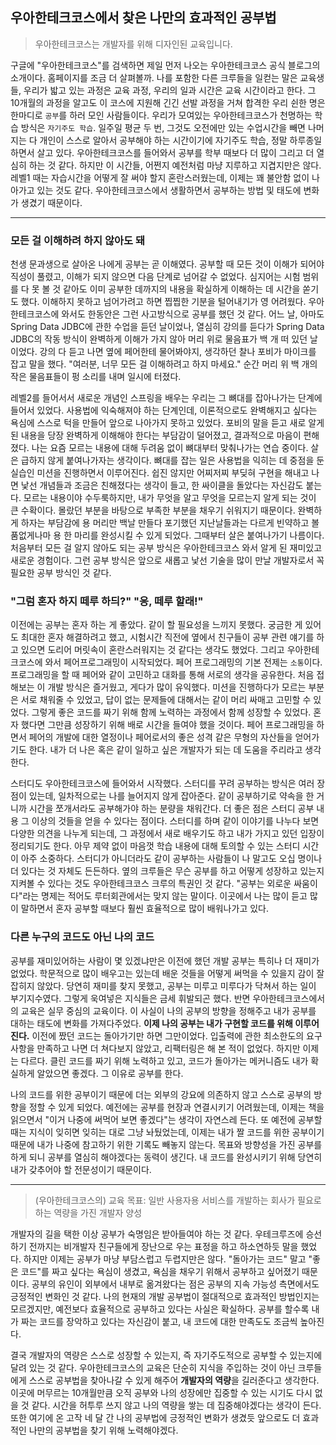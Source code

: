 ## 우아한테크코스에서 찾은 나만의 효과적인 공부법

> 우아한테크코스는 개발자를 위해 디자인된 교육입니다.

구글에 "우아한테크코스"를 검색하면 제일 먼저 나오는 우아한테크코스 공식 블로그의 소개이다. 홈페이지를 조금 더 살펴볼까. 나를 포함한 다른 크루들을 일컫는 말은 교육생들, 우리가 밟고 있는 과정은 교육 과정, 우리의 일과 시간은 교육 시간이라고 한다. 그 10개월의 과정을 알고도 이 코스에 지원해 긴긴 선발 과정을 거쳐 합격한 우리 쉰한 명은 한마디로 `공부`를 하러 모인 사람들이다. 우리가 모여있는 우아한테크코스가 천명하는 학습 방식은 `자기주도 학습`.  일주일 평균 두 번, 그것도 오전에만 있는 수업시간을 빼면 나머지는 다 개인이 스스로 알아서 공부해야 하는 시간이기에 자기주도 학습, 정말 하루종일 하면서 살고 있다. 우아한테크코스를 들어와서 공부를 학부 때보다 더 많이 그리고 더 열심히 하는 것 같다. 하지만 이 시간들, 어쩐지 예전처럼 마냥 지루하고 지겹지만은 않다. 레벨1 때는 자습시간을 어떻게 잘 써야 할지 혼란스러웠는데, 이제는 꽤 불안함 없이 나아가고 있는 것도 같다. 우아한테크코스에서 생활하면서 공부하는 방법 및 태도에 변화가 생겼기 때문이다. 

---
### 모든 걸 이해하려 하지 않아도 돼

천생 문과생으로 살아온 나에게 공부는 곧 이해였다. 공부할 때 모든 것이 이해가 되어야 직성이 풀렸고, 이해가 되지 않으면 다음 단계로 넘어갈 수 없었다. 심지어는 시험 범위를 다 못 볼 것 같아도 이미 공부한 데까지의 내용을 확실하게 이해하는 데 시간을 쏟기도 했다. 이해하지 못하고 넘어가려고 하면 찝찝한 기분을 털어내기가 영 어려웠다. 우아한테크코스에 와서도 한동안은 그런 사고방식으로 공부를 했던 것 같다. 어느 날, 아마도 Spring Data JDBC에 관한 수업을 듣던 날이었나, 열심히 강의를 듣다가 Spring Data JDBC의 작동 방식이 완벽하게 이해가 가지 않아 머리 위로 물음표가 백 개 떠 있던 날이었다. 강의 다 듣고 나면 옆에 페어한테 물어봐야지, 생각하던 찰나 포비가 마이크를 잡고 말을 했다. "여러분, 너무 모든 걸 이해하려고 하지 마세요." 순간 머리 위 백 개의 작은 물음표들이 펑 소리를 내며 일시에 터졌다.

레벨2를 들어서서 새로운 개념인 스프링을 배우는 우리는 그 뼈대를 잡아나가는 단계에 들어서 있었다. 사용법에 익숙해져야 하는 단계인데, 이론적으로도 완벽해지고 싶다는 욕심에 스스로 턱을 만들어 앞으로 나아가지 못하고 있었다. 포비의 말을 듣고 새로 알게 된 내용을 당장 완벽하게 이해해야 한다는 부담감이 덜어졌고, 결과적으로 마음이 편해졌다. 나는 요즘 모르는 내용에 대해 두려움 없이 뼈대부터 맞춰나가는 연습 중이다. 살은 급하지 않게 붙여나가자는 생각이다. 뼈대를 잡는 일은 사용법을 익히는 데 중점을 둔 실습인 미션을 진행하면서 이루어진다. 쉽진 않지만 어찌저찌 부딪혀 구현을 해내고 나면 낯선 개념들과 조금은 친해졌다는 생각이 들고, 한 싸이클을 돌았다는 자신감도 붙는다. 모르는 내용이야 수두룩하지만, 내가 무엇을 알고 무엇을 모르는지 알게 되는 것이 큰 수확이다. 몰랐던 부분을 바탕으로 부족한 부분을 채우기 쉬워지기 때문이다. 완벽하게 하자는 부담감에 용 머리만 백날 만들다 포기했던 지난날들과는 다르게 빈약하고 볼품없게나마 용 한 마리를 완성시킬 수 있게 되었다. 그때부터 살은 붙여나가기 나름이다. 처음부터 모든 걸 알지 않아도 되는 공부 방식은 우아한테크코스 와서 알게 된 재미있고 새로운 경험이다. 그런 공부 방식은 앞으로 새롭고 낯선 기술을 많이 만날 개발자로서 꼭 필요한 공부 방식인 것 같다.

### "그럼 혼자 하지 떼루 하듸?" "응, 떼루 할래!"

이전에는 공부는 혼자 하는 게 좋았다. 같이 할 필요성을 느끼지 못했다. 궁금한 게 있어도 최대한 혼자 해결하려고 했고, 시험시간 직전에 옆에서 친구들이 공부 관련 얘기를 하고 있으면 도리어 머릿속이 혼란스러워지는 것 같다는 생각도 했었다. 그리고 우아한테크코스에 와서 페어프로그래밍이 시작되었다. 페어 프로그래밍의 기본 전제는 `소통`이다. 프로그래밍을 할 때 페어와 같이 고민하고 대화를 통해 서로의 생각을 공유한다. 처음 접해보는 이 개발 방식은 즐거웠고, 게다가 많이 유익했다. 미션을 진행하다가 모르는 부분은 서로 채워줄 수 있었고, 답이 없는 문제들에 대해서는 같이 머리 싸매고 고민할 수 있었다. 그렇게 좋은 코드를 짜기 위해 함께 노력하는 과정에서 함께 성장할 수 있었다. 혼자 했다면 그만큼 성장하기 위해 배로 시간을 들여야 했을 것이다. 페어 프로그래밍을 하면서 페어의 개발에 대한 열정이나 페어로서의 좋은 성격 같은 무형의 자산들을 얻어가기도 한다. 내가 더 나은 혹은 같이 일하고 싶은 개발자가 되는 데 도움을 주리라고 생각한다.

스터디도 우아한테크코스에 들어와서 시작했다. 스터디를 꾸려 공부하는 방식은 여러 장점이 있는데, 일차적으로는 나를 늘어지지 않게 잡아준다. 같이 공부하기로 약속을 한 거니까 시간을 쪼개서라도 공부해가야 하는 분량을 채워간다. 더 좋은 점은 스터디 공부 내용 그 이상의 것들을 얻을 수 있다는 점이다. 스터디를 하며 같이 이야기를 나누다 보면 다양한 의견을 나누게 되는데, 그 과정에서 새로 배우기도 하고 내가 가지고 있던 입장이 정리되기도 한다. 아무 제약 없이 마음껏 학습 내용에 대해 토의할 수 있는 스터디 시간이 아주 소중하다. 스터디가 아니더라도 같이 공부하는 사람들이 나 말고도 오십 명이나 더 있다는 것 자체도 든든하다. 옆의 크루들은 무슨 공부를 하고 어떻게 성장하고 있는지 지켜볼 수 있다는 것도 우아한테크코스 크루의 특권인 것 같다. "공부는 외로운 싸움이다"라는 명제는 적어도 루터회관에서는 맞지 않는 말이다. 이곳에서 나는 많이 듣고 많이 말하면서 혼자 공부할 때보다 훨씬 효율적으로 많이 배워나가고 있다. 

### 다른 누구의 코드도 아닌 나의 코드

공부를 재미있어하는 사람이 몇 있겠냐만은 이전에 했던 개발 공부는 특히나 더 재미가 없었다. 학문적으로 많이 배우고는 있는데 배운 것들을 어떻게 써먹을 수 있을지 감이 잘 잡히지 않았다. 당연히 재미를 찾지 못했고, 공부는 미루고 미루다가 닥쳐서 하는 일이 부기지수였다. 그렇게 욱여넣은 지식들은 금세 휘발되곤 했다. 반면 우아한테크코스에서의 교육은 실무 중심의 교육이다. 이 사실이 나의 공부의 방향을 정해주고 내가 공부를 대하는 태도에 변화를 가져다주었다. **이제 나의 공부는 내가 구현할 코드를 위해 이루어진다.** 이전에 짰던 코드는 돌아가기만 하면 그만이었다. 입출력에 관한 최소한도의 요구사항을 만족하고 나면 더 쳐다보지 않았고, 리팩터링은 해 본 적이 없었다. 하지만 이제는 다르다. 클린 코드를 짜기 위해 노력하고 있고, 코드가 돌아가는 메커니즘도 내가 확실하게 알았으면 좋겠다. 그 이유로 공부를 한다. 

나의 코드를 위한 공부이기 때문에 더는 외부의 강요에 의존하지 않고 스스로 공부의 방향을 정할 수 있게 되었다. 예전에는 공부를 현장과 연결시키기 어려웠는데, 이제는 책을 읽으면서 "이거 나중에 써먹어 보면 좋겠다"는 생각이 자연스레 든다. 또 예전에 공부할 때는 지식이 잊히면 잊히는 대로 그냥 놔뒀었는데, 이제는 내가 짤 코드를 위한 공부이기 때문에 내가 나중에 참고하기 위한 기록도 빼놓지 않는다. 목표와 방향성을 가진 공부를 하게 되니 공부를 열심히 해야겠다는 동력이 생긴다. 내 코드를 완성시키기 위해 당연히 내가 갖추어야 할 전문성이기 때문이다.

---
> (우아한테크코스의) 교육 목표: 일반 사용자용 서비스를 개발하는 회사가 필요로 하는 역량을 가진 개발자 양성

개발자의 길을 택한 이상 공부가 숙명임은 받아들여야 하는 것 같다. 우테크루즈에 승선하기 전까지는 비개발자 친구들에게 장난으로 우는 표정을 하고 하소연하듯 말을 했었다. 하지만 이제는 공부가 마냥 부담스럽고 두렵지만은 않다. "돌아가는 코드" 말고 "좋은 코드"를 짜고 싶다는 욕심이 생겼고, 욕심을 채우기 위해서 공부하고 싶어졌기 때문이다. 공부의 유인이 외부에서 내부로 옮겨왔다는 점은 공부의 지속 가능성 측면에서도 긍정적인 변화인 것 같다. 나의 현재의 개발 공부법이 절대적으로 효과적인 방법인지는 모르겠지만, 예전보다 효율적으로 공부하고 있다는 사실은 확실하다. 공부를 할수록 내가 짜는 코드를 장악하고 있다는 자신감이 붙고, 내 코드에 대한 만족도도 조금씩 높아진다.

결국 개발자의 역량은 스스로 성장할 수 있는지, 즉 자기주도적으로 공부할 수 있는지에 달려 있는 것 같다. 우아한테크코스의 교육은 단순히 지식을 주입하는 것이 아닌 크루들에게 스스로 공부법을 찾아나갈 수 있게 해주어 **개발자의 역량**을 길러준다고 생각한다. 이곳에 머무르는 10개월만큼 오직 공부와 나의 성장에만 집중할 수 있는 시기도 다시 없을 것 같다. 시간을 허투루 쓰지 않고 나의 역량을 쌓는 데 집중해야겠다는 생각이 든다. 또한 여기에 온 고작 네 달 간 나의 공부법에 긍정적인 변화가 생겼듯 앞으로도 더 효과적인 나만의 공부법을 찾기 위해 노력해야겠다.
